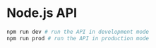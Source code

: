 # Node.js API

```bash
npm run dev # run the API in development mode
npm run prod # run the API in production mode
```
